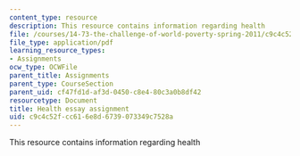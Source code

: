 ```yaml
---
content_type: resource
description: This resource contains information regarding health
file: /courses/14-73-the-challenge-of-world-poverty-spring-2011/c9c4c52fcc616e8d6739073349c7528a_MIT14_73S11_health.pdf
file_type: application/pdf
learning_resource_types:
- Assignments
ocw_type: OCWFile
parent_title: Assignments
parent_type: CourseSection
parent_uid: cf47fd1d-af3d-0450-c8e4-80c3a0b8df42
resourcetype: Document
title: Health essay assignment
uid: c9c4c52f-cc61-6e8d-6739-073349c7528a
---
```

This resource contains information regarding health


